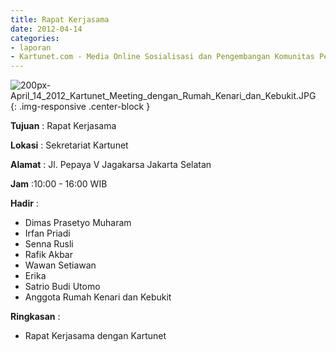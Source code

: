 ```yaml
---
title: Rapat Kerjasama
date: 2012-04-14
categories:
- laporan
- Kartunet.com - Media Online Sosialisasi dan Pengembangan Komunitas Pemuda dengan Disabilitas
---
```

![200px-April_14_2012_Kartunet_Meeting_dengan_Rumah_Kenari_dan_Kebukit.JPG](/uploads/200px-April_14_2012_Kartunet_Meeting_dengan_Rumah_Kenari_dan_Kebukit.JPG){: .img-responsive .center-block }

**Tujuan** : Rapat Kerjasama

**Lokasi** : Sekretariat Kartunet

**Alamat** : Jl. Pepaya V Jagakarsa Jakarta Selatan

**Jam** :10:00 - 16:00 WIB

**Hadir** : 
* Dimas Prasetyo Muharam
* Irfan Priadi
* Senna Rusli
* Rafik Akbar
* Wawan Setiawan
* Erika
* Satrio Budi Utomo
* Anggota Rumah Kenari dan Kebukit

**Ringkasan** : 
* Rapat Kerjasama dengan Kartunet
